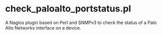 # check_paloalto_portstatus.pl
A Nagios plugin based on Perl and SNMPv3 to check the status of a Palo Alto Networks interface on a device.
